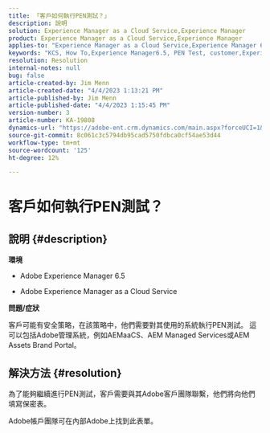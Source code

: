 ```yaml
---
title: 「客戶如何執行PEN測試？」
description: 說明
solution: Experience Manager as a Cloud Service,Experience Manager
product: Experience Manager as a Cloud Service,Experience Manager
applies-to: "Experience Manager as a Cloud Service,Experience Manager 6.5"
keywords: "KCS, How To,Experience Manager6.5, PEN Test, customer,Experience Manager雲服務， AEM"
resolution: Resolution
internal-notes: null
bug: false
article-created-by: Jim Menn
article-created-date: "4/4/2023 1:13:21 PM"
article-published-by: Jim Menn
article-published-date: "4/4/2023 1:15:45 PM"
version-number: 3
article-number: KA-19808
dynamics-url: "https://adobe-ent.crm.dynamics.com/main.aspx?forceUCI=1&pagetype=entityrecord&etn=knowledgearticle&id=4c121076-ead2-ed11-a7c7-6045bd006b4b"
source-git-commit: 8c061c3c5794db95cad5750fdbca0cf54ae53d44
workflow-type: tm+mt
source-wordcount: '125'
ht-degree: 12%

---
```


# 客戶如何執行PEN測試？

## 說明 {#description}


<b>環境</b>

- Adobe Experience Manager 6.5

- Adobe Experience Manager as a Cloud Service

<b>問題/症狀</b>

客戶可能有安全策略，在該策略中，他們需要對其使用的系統執行PEN測試。 這可以包括Adobe管理系統，例如AEMaaCS、AEM Managed Services或AEM Assets Brand Portal。


## 解決方法 {#resolution}


為了能夠繼續進行PEN測試，客戶需要與其Adobe客戶團隊聯繫，他們將向他們填寫保密表。

Adobe帳戶團隊可在內部Adobe上找到此表單。
